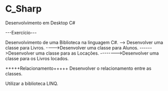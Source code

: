 # C_Sharp
Desenvolvimento em Desktop C#


---Exercício---

Desenvolvimento de uma Biblioteca na linguagem C#.
--> Desenvolver uma classe para Livros.
---->Desenvolver uma classe para Alunos.
------>Desenvolver uma classe para as Locações.
-------->Desenvolver uma classe para os Livros locados.

+++++Relacionamento+++++
Desenvolver o relacionamento entre as classes.

Utilizar a biblioteca LINQ.

